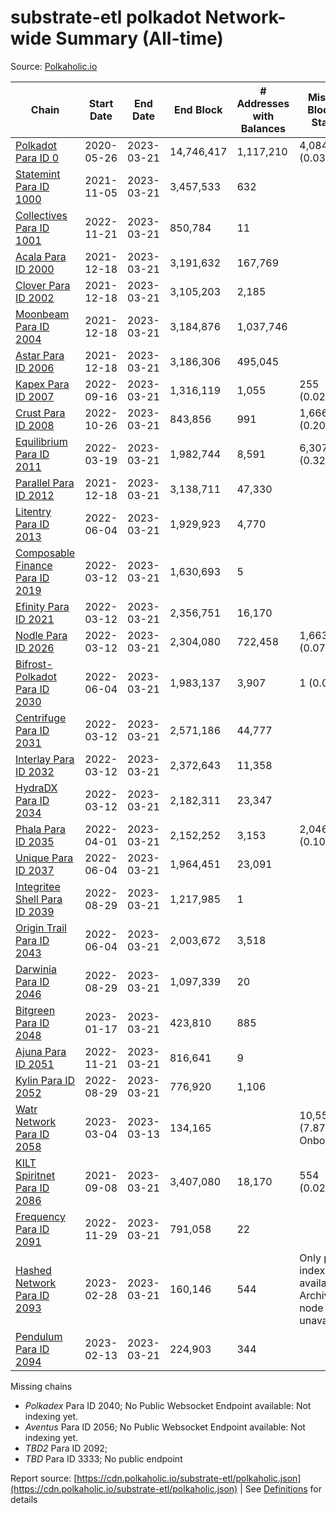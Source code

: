 # substrate-etl polkadot Network-wide Summary (All-time)

Source: [Polkaholic.io](https://polkaholic.io)


| Chain            | Start Date | End Date | End Block | # Addresses with Balances | Missing Blocks / Status |
| ---------------- | ---------- | ---------| --------- | ------------------------- | ----------------------- |
| [Polkadot Para ID 0](/polkadot/0-polkadot) | 2020-05-26 | 2023-03-21 | 14,746,417 |  1,117,210 | 4,084 (0.03%)  |
| [Statemint Para ID 1000](/polkadot/1000-statemint) | 2021-11-05 | 2023-03-21 | 3,457,533 |  632 |    |
| [Collectives Para ID 1001](/polkadot/1001-collectives) | 2022-11-21 | 2023-03-21 | 850,784 |  11 |    |
| [Acala Para ID 2000](/polkadot/2000-acala) | 2021-12-18 | 2023-03-21 | 3,191,632 |  167,769 |    |
| [Clover Para ID 2002](/polkadot/2002-clover) | 2021-12-18 | 2023-03-21 | 3,105,203 |  2,185 |    |
| [Moonbeam Para ID 2004](/polkadot/2004-moonbeam) | 2021-12-18 | 2023-03-21 | 3,184,876 |  1,037,746 |    |
| [Astar Para ID 2006](/polkadot/2006-astar) | 2021-12-18 | 2023-03-21 | 3,186,306 |  495,045 |    |
| [Kapex Para ID 2007](/polkadot/2007-kapex) | 2022-09-16 | 2023-03-21 | 1,316,119 |  1,055 | 255 (0.02%)  |
| [Crust Para ID 2008](/polkadot/2008-crust) | 2022-10-26 | 2023-03-21 | 843,856 |  991 | 1,666 (0.20%)  |
| [Equilibrium Para ID 2011](/polkadot/2011-equilibrium) | 2022-03-19 | 2023-03-21 | 1,982,744 |  8,591 | 6,307 (0.32%)  |
| [Parallel Para ID 2012](/polkadot/2012-parallel) | 2021-12-18 | 2023-03-21 | 3,138,711 |  47,330 |    |
| [Litentry Para ID 2013](/polkadot/2013-litentry) | 2022-06-04 | 2023-03-21 | 1,929,923 |  4,770 |    |
| [Composable Finance Para ID 2019](/polkadot/2019-composable) | 2022-03-12 | 2023-03-21 | 1,630,693 |  5 |    |
| [Efinity Para ID 2021](/polkadot/2021-efinity) | 2022-03-12 | 2023-03-21 | 2,356,751 |  16,170 |    |
| [Nodle Para ID 2026](/polkadot/2026-nodle) | 2022-03-12 | 2023-03-21 | 2,304,080 |  722,458 | 1,663 (0.07%)  |
| [Bifrost-Polkadot Para ID 2030](/polkadot/2030-bifrost-dot) | 2022-06-04 | 2023-03-21 | 1,983,137 |  3,907 | 1 (0.00%)  |
| [Centrifuge Para ID 2031](/polkadot/2031-centrifuge) | 2022-03-12 | 2023-03-21 | 2,571,186 |  44,777 |    |
| [Interlay Para ID 2032](/polkadot/2032-interlay) | 2022-03-12 | 2023-03-21 | 2,372,643 |  11,358 |    |
| [HydraDX Para ID 2034](/polkadot/2034-hydradx) | 2022-03-12 | 2023-03-21 | 2,182,311 |  23,347 |    |
| [Phala Para ID 2035](/polkadot/2035-phala) | 2022-04-01 | 2023-03-21 | 2,152,252 |  3,153 | 2,046 (0.10%)  |
| [Unique Para ID 2037](/polkadot/2037-unique) | 2022-06-04 | 2023-03-21 | 1,964,451 |  23,091 |    |
| [Integritee Shell Para ID 2039](/polkadot/2039-integritee-shell) | 2022-08-29 | 2023-03-21 | 1,217,985 |  1 |    |
| [Origin Trail Para ID 2043](/polkadot/2043-origintrail) | 2022-06-04 | 2023-03-21 | 2,003,672 |  3,518 |    |
| [Darwinia Para ID 2046](/polkadot/2046-darwinia) | 2022-08-29 | 2023-03-21 | 1,097,339 |  20 |    |
| [Bitgreen Para ID 2048](/polkadot/2048-bitgreen) | 2023-01-17 | 2023-03-21 | 423,810 |  885 |    |
| [Ajuna Para ID 2051](/polkadot/2051-ajuna) | 2022-11-21 | 2023-03-21 | 816,641 |  9 |    |
| [Kylin Para ID 2052](/polkadot/2052-kylin) | 2022-08-29 | 2023-03-21 | 776,920 |  1,106 |    |
| [Watr Network Para ID 2058](/polkadot/2058-watr) | 2023-03-04 | 2023-03-13 | 134,165 |   | 10,553 (7.87%) Onboarding |
| [KILT Spiritnet Para ID 2086](/polkadot/2086-kilt) | 2021-09-08 | 2023-03-21 | 3,407,080 |  18,170 | 554 (0.02%)  |
| [Frequency Para ID 2091](/polkadot/2091-frequency) | 2022-11-29 | 2023-03-21 | 791,058 |  22 |    |
| [Hashed Network Para ID 2093](/polkadot/2093-hashed) | 2023-02-28 | 2023-03-21 | 160,146 |  544 |   Only partial index available: Archive node unavailable |
| [Pendulum Para ID 2094](/polkadot/2094-pendulum) | 2023-02-13 | 2023-03-21 | 224,903 |  344 |    |

Missing chains


* *Polkadex* Para ID 2040; No Public Websocket Endpoint available: Not indexing yet.
* *Aventus* Para ID 2056; No Public Websocket Endpoint available: Not indexing yet.
* *TBD2* Para ID 2092; 
* *TBD* Para ID 3333; No public endpoint

Report source: [https://cdn.polkaholic.io/substrate-etl/polkaholic.json](https://cdn.polkaholic.io/substrate-etl/polkaholic.json) | See [Definitions](/DEFINITIONS.md) for details
